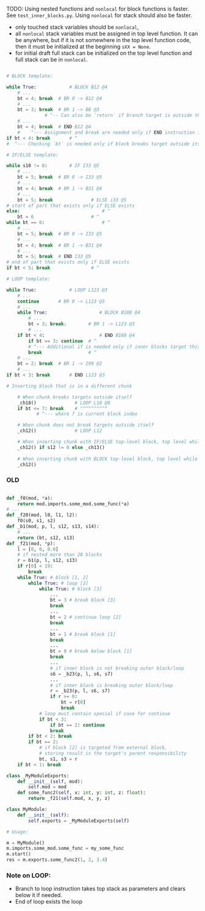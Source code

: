 
TODO: Using nested functions and `nonlocal` for block functions is faster. See `test_inner_blocks.py`.
Using `nonlocal` for stack should also be faster.
* only touched stack variables should be `nonlocal`,
* all `nonlocal` stack variables must be assigned in top level function. It can be anywhere,
  but if it is not somewhere in the top level function code, then it must be initialized at the beginning `sXX = None`.
* for initial draft full stack can be initialized on the top level function and full stack can be in `nonlocal`.

```python

# BLOCK template:

while True:            # BLOCK B12 @4
	# ...
	bt = 4; break  # BR 0 -> B12 @4
	# ...
	bt = 3; break  # BR 1 -> B8 @3
              # ^-- Can also be `return` if branch target is outside this chunk function
	# ...
	bt = 4; break  # END B12 @4
	#    ^--- Assignment and break are needed only if END instruction is reachable
if bt < 4: break       # ^
#  ^--- Checking `bt` is needed only if block breaks target outside itself.

# IF/ELSE template:

while s10 != 0:        # IF I33 @5
	# ...
	bt = 5; break  # BR 0 -> I33 @5
	# ...
	bt = 4; break  # BR 1 -> B31 @4
	# ...
	bt = 5; break              # ELSE i33 @5
# start of part that exists only if ELSE exists
else:                              # ^
	bt = 6                     # ^
while bt == 6:                     # ^
	# ...
	bt = 5; break  # BR 0 -> I33 @5
	# ...
	bt = 4; break  # BR 1 -> B31 @4
	# ...
	bt = 5; break  # END I33 @5
# end of part that exists only if ELSE exists
if bt < 5: break               # ^

# LOOP template:

while True:            # LOOP L123 @3
	# ...
	continue       # BR 0 -> L123 @3
	# ...
	while True:                   # BLOCK B188 @4
		# ...
		bt = 3; break;        # BR 1 -> L123 @3
		# ...
	if bt < 4:                    # END B188 @4
		if bt == 3: continue  # ^
		# ^--- Additional if is needed only if inner blocks target this LOOP
		break                 # ^
	# ...
	bt = 2; break  # BR 1 -> I99 @2
	# ...
if bt < 3: break       # END L123 @3

# Inserting block that is in a different chunk

	# When chunk breaks targets outside itself
	_ch18()              # LOOP L18 @8
	if bt <= 7: break    # ^^^^^^^^^^
	       # ^--- where 7 is current block index

	# When chunk does not break targets outside itself
	_ch12()              # LOOP L12

	# When inserting chunk with IF/ELSE top-level block, top level while/else can be moved to expression:
	_ch12() if s12 != 0 else _ch13()
	
	# When inserting chunk with BLOCK top-level block, top level while can be removed and calling it will be the same:
	_ch12()

```

### OLD

```python

def _f0(mod, *a):
	return mod.imports.some_mod.some_func(*a)
# ...
def _f20(mod, l0, l1, l2):
	f0(s0, s1, s2)
def _b1(mod, p, l, s12, s13, s14):
	# ...
	return (bt, s12, s13)
def _f21(mod, *p):
	l = [0, 0, 0.0]
	# if nested more than 20 blocks
	r = b1(p, l, s12, s13)
	if r[0] < 19:
		break
	while True: # block [1, 2]
		while True: # loop [2]
			while True: # block [3]
				...
				bt = 3 # break block [3]
				break
				...
				bt = 2 # continue loop [2]
				break
				...
				bt = 1 # break block [1]
				break
				...
				bt = 0 # break below block [1]
				break
				...
				# if inner block is not breaking outer block/loop
				s6 = _b23(p, l, s6, s7)
				...
				# if inner block is breaking outer block/loop
				r = _b23(p, l, s6, s7)
				if r >= 0:
					bt = r[0]
					break
			# loop must contain special if case for continue
			if bt < 3:
				if bt == 2: continue
				break
		if bt < 2: break
		if bt == 2:
			# if block [2] is targeted from external block,
			# storing result is the target's parent responsibility
			bt, s1, s3 = r
	if bt < 1: break

class _MyModuleExports:
	def __init__(self, mod):
		self.mod = mod
	def some_func2(self, x: int, y: int, z: float):
		return _f21(self.mod, x, y, z)

class MyModule:
	def __init__(self):
		self.exports = _MyModuleExports(self)

# Usage:

m = MyModule()
m.imports.some_mod.some_func = my_some_func
m.start()
res = m.exports.some_func2(1, 2, 3.4)

```

### Note on LOOP:

 * Branch to loop instruction takes top stack as parameters and clears below it if needed.
 * End of loop exists the loop
